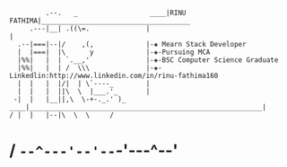 
             .--.   _                  ____|RINU FATHIMA|_____________________________________   
         .---|__| .((\=.              |                                                       |
      .--|===|--|/    ,(,             |-◈ Mearn Stack Developer
      |  |===|  |\      y             |-◈-Pursuing MCA
      |%%|   |  | `.__,'              |-◈-BSC Computer Science Graduate
      |%%|   |  | /  \\\              |-◈-Linkedlin:http://www.linkedin.com/in/rinu-fathima160         
      |  |   |  |/|  | \`----_        |                                                               
      |  |   |  ||\  \  |___.'_       |                                                                                          
     -|  |   |__||,\  \-+-._.' )_ ____|__________________________________________________________|
    / |  |   |--|\  \  \     /
   /  `--^---'--'--`-'---^--'
   ================================================================================================






